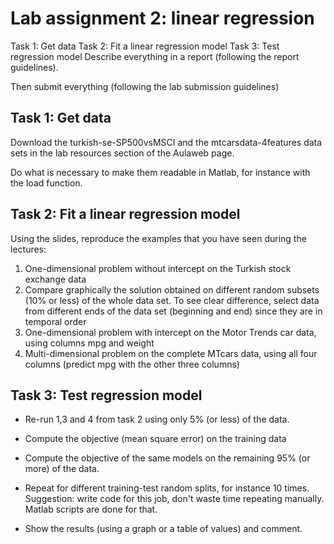 # Lab assignment 2: linear regression
Task 1: Get data
Task 2: Fit a linear regression model
Task 3: Test regression model
Describe everything in a report  (following the report guidelines).

Then submit everything (following the lab submission guidelines)

## Task 1: Get data
Download the turkish-se-SP500vsMSCI and the mtcarsdata-4features data sets in the lab resources section of the Aulaweb page.

Do what is necessary to make them readable in Matlab, for instance with the load function.

## Task 2: Fit a linear regression model
Using the slides, reproduce the examples that you have seen during the lectures:

1) One-dimensional problem without intercept on the Turkish stock exchange data
2) Compare graphically the solution obtained on different random subsets (10% or less) of the whole data set. To see  clear difference, select data from different ends of the data set (beginning and end) since they are in temporal order
3) One-dimensional problem with intercept on the Motor Trends car data, using columns mpg and weight
4) Multi-dimensional problem on the complete MTcars data, using all four columns (predict mpg with the other three columns)

## Task 3: Test regression model
- Re-run 1,3 and 4 from task 2 using only 5% (or less) of the data.

- Compute the objective (mean square error) on the training data

- Compute the objective of the same models on the remaining 95% (or more) of the data.

- Repeat for different training-test random splits, for instance 10 times. Suggestion: write code for this job, don't waste time repeating manually. Matlab scripts are done for that.

- Show the results (using a graph or a table of values) and comment.